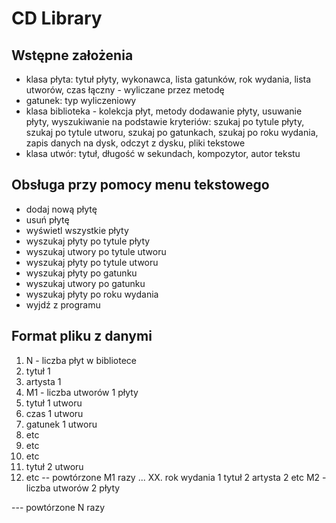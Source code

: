 # CD Library

## Wstępne założenia

- klasa płyta: tytuł płyty, wykonawca, lista gatunków, rok wydania, lista utworów, czas łączny - wyliczane przez metodę
- gatunek: typ wyliczeniowy
- klasa biblioteka - kolekcja płyt, metody dodawanie płyty, usuwanie płyty, wyszukiwanie na podstawie kryteriów: szukaj po tytule płyty, szukaj po tytule utworu, szukaj po gatunkach, szukaj po roku wydania, zapis danych na dysk, odczyt z dysku, pliki tekstowe
- klasa utwór: tytuł, długość w sekundach, kompozytor, autor tekstu

## Obsługa przy pomocy menu tekstowego

- dodaj nową płytę
- usuń płytę
- wyświetl wszystkie płyty
- wyszukaj płyty po tytule płyty
- wyszukaj utwory po tytule utworu
- wyszukaj płyty po tytule utworu
- wyszukaj płyty po gatunku
- wyszukaj utwory po gatunku
- wyszukaj płyty po roku wydania
- wyjdź z programu

## Format pliku z danymi

1. N - liczba płyt w bibliotece
2. tytuł 1
3. artysta 1
4. M1 - liczba utworów 1 płyty
5. tytuł 1 utworu
6. czas 1 utworu
7. gatunek 1 utworu
8. etc
9. etc
10. etc
11. tytuł 2 utworu
12. etc
-- powtórzone M1 razy
...
XX. rok wydania 1
tytuł 2
artysta 2
etc
M2 - liczba utworów 2 płyty


--- powtórzone N razy
